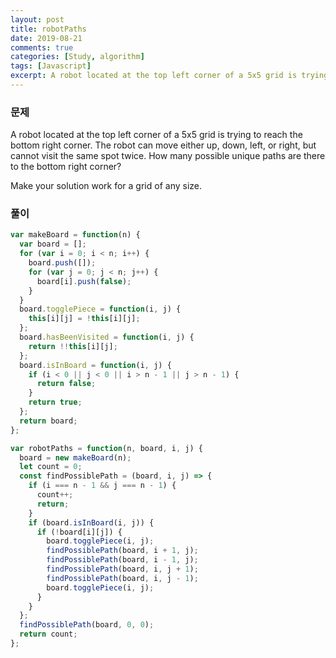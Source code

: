 ```yaml
---
layout: post
title: robotPaths
date: 2019-08-21
comments: true
categories: [Study, algorithm]
tags: [Javascript]
excerpt: A robot located at the top left corner of a 5x5 grid is trying to reach the bottom right corner. The robot can move either up, down, left, or right, but cannot visit the same spot twice.
---
```


### 문제

A robot located at the top left corner of a 5x5 grid is trying to reach the bottom right corner. The robot can move either up, down, left, or right, but cannot visit the same spot twice. How many possible unique paths are there to the bottom right corner?

Make your solution work for a grid of any size.

### 풀이

```javascript
var makeBoard = function(n) {
  var board = [];
  for (var i = 0; i < n; i++) {
    board.push([]);
    for (var j = 0; j < n; j++) {
      board[i].push(false);
    }
  }
  board.togglePiece = function(i, j) {
    this[i][j] = !this[i][j];
  };
  board.hasBeenVisited = function(i, j) {
    return !!this[i][j];
  };
  board.isInBoard = function(i, j) {
    if (i < 0 || j < 0 || i > n - 1 || j > n - 1) {
      return false;
    }
    return true;
  };
  return board;
};

var robotPaths = function(n, board, i, j) {
  board = new makeBoard(n);
  let count = 0;
  const findPossiblePath = (board, i, j) => {
    if (i === n - 1 && j === n - 1) {
      count++;
      return;
    }
    if (board.isInBoard(i, j)) {
      if (!board[i][j]) {
        board.togglePiece(i, j);
        findPossiblePath(board, i + 1, j);
        findPossiblePath(board, i - 1, j);
        findPossiblePath(board, i, j + 1);
        findPossiblePath(board, i, j - 1);
        board.togglePiece(i, j);
      }
    }
  };
  findPossiblePath(board, 0, 0);
  return count;
};
```

